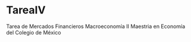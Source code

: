 # TareaIV
Tarea de Mercados Financieros Macroeconomía II Maestria en Economía del Colegio de México
